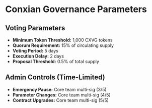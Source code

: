 # Conxian Governance Parameters

## Voting Parameters

- **Minimum Token Threshold:** 1,000 CXVG tokens
- **Quorum Requirement:** 15% of circulating supply
- **Voting Period:** 5 days
- **Execution Delay:** 2 days
- **Proposal Threshold:** 0.5% of total supply

## Admin Controls (Time-Limited)

- **Emergency Pause:** Core team multi-sig (3/5)
- **Parameter Changes:** Core team multi-sig (4/5)
- **Contract Upgrades:** Core team multi-sig (5/5)
